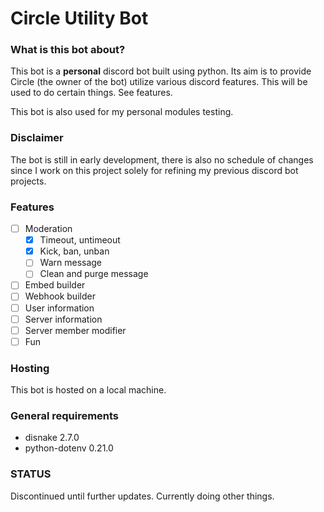 # Circle Utility Bot

### What is this bot about?
This bot is a **personal** discord bot built using python. Its aim is to provide Circle (the owner of the bot) utilize various discord features. This will be used to do certain things. See features.

This bot is also used for my personal modules testing.

### Disclaimer
The bot is still in early development, there is also no schedule of changes since I work on this project solely for refining my previous discord bot projects.

### Features
- [ ] Moderation
  - [x] Timeout, untimeout
  - [x] Kick, ban, unban
  - [ ] Warn message
  - [ ] Clean and purge message
- [ ] Embed builder
- [ ] Webhook builder
- [ ] User information
- [ ] Server information
- [ ] Server member modifier
- [ ] Fun

### Hosting
This bot is hosted on a local machine.

### General requirements
- disnake 2.7.0
- python-dotenv 0.21.0

### STATUS
Discontinued until further updates. Currently doing other things.
